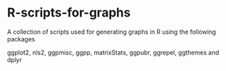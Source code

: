 # R-scripts-for-graphs
A collection of scripts used for generating graphs in R using the following packages

ggplot2, nls2, ggpmisc, ggpp, matrixStats, ggpubr, ggrepel, ggthemes and dplyr 
